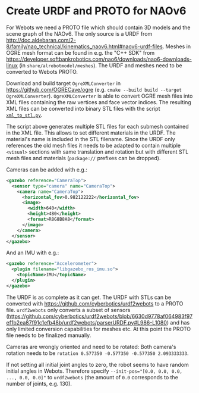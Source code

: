 # Create URDF and PROTO for NAOv6

For Webots we need a PROTO file which should contain 3D models and the scene graph of the NAOv6. The only source is a URDF from http://doc.aldebaran.com/2-8/family/nao_technical/kinematics_naov6.html#naov6-urdf-files. Meshes in OGRE mesh format can be found in e.g. the "C++ SDK" from https://developer.softbankrobotics.com/nao6/downloads/nao6-downloads-linux (in `share/alrobotmodel/meshes`). The URDF and meshes need to be converted to Webots PROTO.

Download and build target `OgreXMLConverter` in https://github.com/OGRECave/ogre (e.g. `cmake --build build --target OgreXMLConverter`). `OgreXMLConverter` is able to convert OGRE mesh files into XML files containing the raw vertices and face vector indices. The resulting XML files can be converted into binary STL files with the script [`xml_to_stl.py`](https://github.com/HULKs/hulk/blob/main/webots/protos/meshes/xml_to_stl.py).

The script above generates multiple STL files for each submesh contained in the XML file. This allows to set different materials in the URDF. The material's name is included in the STL filename. Since the URDF only references the old mesh files it needs to be adapted to contain multiple `<visual>` sections with same translation and rotation but with different STL mesh files and materials (`package://` prefixes can be dropped).

Cameras can be added with e.g.:

```xml
<gazebo reference="CameraTop">
  <sensor type="camera" name="CameraTop">
    <camera name="CameraTop">
      <horizontal_fov>0.982122222</horizontal_fov>
      <image>
        <width>640</width>
        <height>480</height>
        <format>R8G8B8A8</format>
      </image>
    </camera>
  </sensor>
</gazebo>
```

And an IMU with e.g.:

```xml
<gazebo reference="Accelerometer">
  <plugin filename="libgazebo_ros_imu.so">
    <topicName>IMU</topicName>
  </plugin>
</gazebo>
```

The URDF is as complete as it can get. The URDF with STLs can be converted with https://github.com/cyberbotics/urdf2webots to a PROTO file. `urdf2webots` only converts a subset of sensors (https://github.com/cyberbotics/urdf2webots/blob/6630d9778af064983f97ef1b2ea87f91c1efb48b/urdf2webots/parserURDF.py#L986-L1080) and has only limited conversion capabilities for meshes etc. At this point the PROTO file needs to be finalized manually.

Cameras are wrongly oriented and need to be rotated: Both camera's rotation needs to be `rotation 0.577350 -0.577350 -0.577350 2.093333333`.

If not setting all initial joint angles to zero, the robot seems to have random initial angles in Webots. Therefore specify `--init-pos="[0.0, 0.0, 0.0, ..., 0.0, 0.0]"` to `urdf2webots` (the amount of `0.0` corresponds to the number of joints, e.g. 130).
